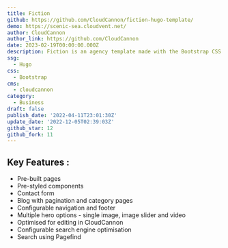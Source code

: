 ```yaml
---
title: Fiction
github: https://github.com/CloudCannon/fiction-hugo-template/
demo: https://scenic-sea.cloudvent.net/
author: CloudCannon
author_link: https://github.com/CloudCannon
date: 2023-02-19T00:00:00.000Z
description: Fiction is an agency template made with the Bootstrap CSS framework.
ssg:
  - Hugo
css:
  - Bootstrap
cms:
  - cloudcannon
category:
  - Business
draft: false
publish_date: '2022-04-11T23:01:30Z'
update_date: '2022-12-05T02:39:03Z'
github_star: 12
github_fork: 11
---
```


## Key Features :

- Pre-built pages
- Pre-styled components
- Contact form
- Blog with pagination and category pages
- Configurable navigation and footer
- Multiple hero options - single image, image slider and video
- Optimised for editing in CloudCannon
- Configurable search engine optimisation
- Search using Pagefind
